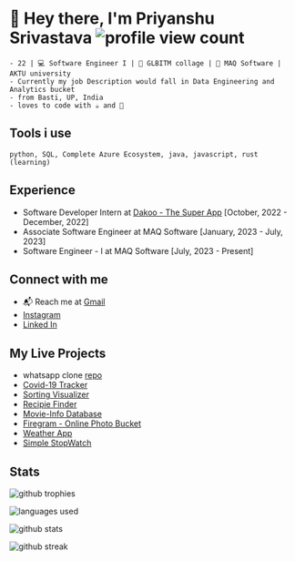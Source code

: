# 👋 Hey there, I'm **Priyanshu Srivastava** ![profile view count](https://komarev.com/ghpvc/?username=priyanshu4705&label=Profile%20views&color=0e75b6&style=flat)

    - 22 | 💻 Software Engineer I | 🎒 GLBITM collage | 🏢 MAQ Software | AKTU university
    - Currently my job Description would fall in Data Engineering and Analytics bucket
    - from Basti, UP, India
    - loves to code with ☕ and 🎵

## Tools i use

    python, SQL, Complete Azure Ecosystem, java, javascript, rust (learning)

## Experience

- Software Developer Intern at [Dakoo - The Super App](https://dakoo.app) [October, 2022 - December, 2022]
- Associate Software Engineer at MAQ Software [January, 2023 - July, 2023]
- Software Engineer - I at MAQ Software [July, 2023 - Present]
  
## Connect with me

- 📬 Reach me at [Gmail](mailto:priyanshusrivastava4705@gmail.com)
- [Instagram](https://www.instagram.com/priyanshu4705/)
- [Linked In](https://www.linkedin.com/in/priyanshu-srivastava-b49a00204/)

## My Live Projects

- whatsapp clone [repo](https://github.com/priyanshu4705/whatsapp-clone-frontend)
- [Covid-19 Tracker](https://covid-project-df93b.web.app/)
- [Sorting Visualizer](https://sorting-visualizer-26676.web.app/)
- [Recipie Finder](https://recipefinder-b6ea4.web.app/)
- [Movie-Info Database](https://movie-database-app-4705.web.app/)
- [Firegram - Online Photo Bucket](https://firegram-35b7f.web.app/)
- [Weather App](https://react-weather-app-4b0eb.web.app/)
- [Simple StopWatch](https://stopwatch-4f9d3.web.app/)

## Stats

![github trophies](https://github-profile-trophy.vercel.app/?username=priyanshu4705)

![languages used](https://github-readme-stats.vercel.app/api/top-langs?username=priyanshu4705&show_icons=true&locale=en&layout=compact)

![github stats](https://github-readme-stats.vercel.app/api?username=priyanshu4705&show_icons=true&locale=en)

![github streak](https://github-readme-streak-stats.herokuapp.com/?user=priyanshu4705&)
